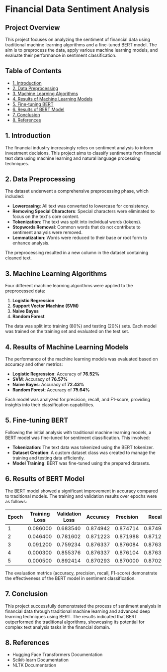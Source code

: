 # Financial Data Sentiment Analysis

## Project Overview
This project focuses on analyzing the sentiment of financial data using traditional machine learning algorithms and a fine-tuned BERT model. The aim is to preprocess the data, apply various machine learning models, and evaluate their performance in sentiment classification.

## Table of Contents
- [1. Introduction](#1-introduction)
- [2. Data Preprocessing](#2-data-preprocessing)
- [3. Machine Learning Algorithms](#3-machine-learning-algorithms)
- [4. Results of Machine Learning Models](#4-results-of-machine-learning-models)
- [5. Fine-tuning BERT](#5-fine-tuning-bert)
- [6. Results of BERT Model](#6-results-of-bert-model)
- [7. Conclusion](#7-conclusion)
- [8. References](#8-references)

## 1. Introduction
The financial industry increasingly relies on sentiment analysis to inform investment decisions. This project aims to classify sentiments from financial text data using machine learning and natural language processing techniques.

## 2. Data Preprocessing
The dataset underwent a comprehensive preprocessing phase, which included:
- **Lowercasing**: All text was converted to lowercase for consistency.
- **Removing Special Characters**: Special characters were eliminated to focus on the text's core content.
- **Tokenization**: The text was split into individual words (tokens).
- **Stopwords Removal**: Common words that do not contribute to sentiment analysis were removed.
- **Lemmatization**: Words were reduced to their base or root form to enhance analysis.

The preprocessing resulted in a new column in the dataset containing cleaned text.

## 3. Machine Learning Algorithms
Four different machine learning algorithms were applied to the preprocessed data:
1. **Logistic Regression**
2. **Support Vector Machine (SVM)**
3. **Naive Bayes**
4. **Random Forest**

The data was split into training (80%) and testing (20%) sets. Each model was trained on the training set and evaluated on the test set.

## 4. Results of Machine Learning Models
The performance of the machine learning models was evaluated based on accuracy and other metrics:
- **Logistic Regression**: Accuracy of **76.52%**
- **SVM**: Accuracy of **76.57%**
- **Naive Bayes**: Accuracy of **72.43%**
- **Random Forest**: Accuracy of **75.64%**

Each model was analyzed for precision, recall, and F1-score, providing insights into their classification capabilities.

## 5. Fine-tuning BERT
Following the initial analysis with traditional machine learning models, a BERT model was fine-tuned for sentiment classification. This involved:
- **Tokenization**: The text data was tokenized using the BERT tokenizer.
- **Dataset Creation**: A custom dataset class was created to manage the training and testing data efficiently.
- **Model Training**: BERT was fine-tuned using the prepared datasets.

## 6. Results of BERT Model
The BERT model showed a significant improvement in accuracy compared to traditional models. The training and validation results over epochs were as follows:

| Epoch | Training Loss | Validation Loss | Accuracy | Precision | Recall  | F1      |
|-------|---------------|------------------|----------|-----------|---------|---------|
| 1     | 0.086000      | 0.683540         | 0.874942 | 0.874714  | 0.874942| 0.874413|
| 2     | 0.046400      | 0.781602         | 0.871223 | 0.871988  | 0.871223| 0.871286|
| 3     | 0.091200      | 0.759234         | 0.876337 | 0.876084  | 0.876337| 0.876183|
| 4     | 0.000300      | 0.855376         | 0.876337 | 0.876104  | 0.876337| 0.876123|
| 5     | 0.000500      | 0.892414         | 0.870293 | 0.870000  | 0.870293| 0.870115|

The evaluation metrics (accuracy, precision, recall, F1-score) demonstrate the effectiveness of the BERT model in sentiment classification.

## 7. Conclusion
This project successfully demonstrated the process of sentiment analysis in financial data through traditional machine learning and advanced deep learning techniques using BERT. The results indicated that BERT outperformed the traditional algorithms, showcasing its potential for complex text analysis tasks in the financial domain.

## 8. References
- Hugging Face Transformers Documentation
- Scikit-learn Documentation
- NLTK Documentation
